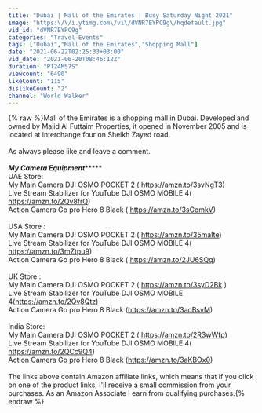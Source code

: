 ```yaml
---
title: "Dubai | Mall of the Emirates | Busy Saturday Night 2021"
image: "https:\/\/i.ytimg.com\/vi\/dVNR7EYPC9g\/hqdefault.jpg"
vid_id: "dVNR7EYPC9g"
categories: "Travel-Events"
tags: ["Dubai","Mall of the Emirates","Shopping Mall"]
date: "2021-06-22T02:25:33+03:00"
vid_date: "2021-06-20T08:46:12Z"
duration: "PT24M57S"
viewcount: "6490"
likeCount: "115"
dislikeCount: "2"
channel: "World Walker"
---
```

{% raw %}Mall of the Emirates is a shopping mall in Dubai. Developed and owned by Majid Al Futtaim Properties, it opened in November 2005 and is located at interchange four on Sheikh Zayed road.<br /><br />As always please like and leave a comment. <br /><br />*****************My Camera Equipment**********************<br />UAE Store:<br />My Main Camera DJI OSMO POCKET 2 ( <a rel="nofollow" target="blank" href="https://amzn.to/3svNgT3)">https://amzn.to/3svNgT3)</a><br />Live Stream Stabilizer for YouTube DJI OSMO MOBILE 4( <a rel="nofollow" target="blank" href="https://amzn.to/2Qv8frQ)">https://amzn.to/2Qv8frQ)</a><br />Action Camera Go pro Hero 8 Black ( <a rel="nofollow" target="blank" href="https://amzn.to/3sComkV)">https://amzn.to/3sComkV)</a><br /><br />USA Store :<br />My Main Camera DJI OSMO POCKET 2 ( <a rel="nofollow" target="blank" href="https://amzn.to/35maIte)">https://amzn.to/35maIte)</a><br />Live Stream Stabilizer for YouTube DJI OSMO MOBILE 4( <a rel="nofollow" target="blank" href="https://amzn.to/3mZtpu9)">https://amzn.to/3mZtpu9)</a><br />Action Camera Go pro Hero 8 Black ( <a rel="nofollow" target="blank" href="https://amzn.to/2JU6SQq)">https://amzn.to/2JU6SQq)</a><br /> <br />UK Store :<br />My Main Camera DJI OSMO POCKET 2 ( <a rel="nofollow" target="blank" href="https://amzn.to/3syD2Bk">https://amzn.to/3syD2Bk</a> )<br />Live Stream Stabilizer for YouTube DJI OSMO MOBILE 4(<a rel="nofollow" target="blank" href="https://amzn.to/2Qv8Qtz)">https://amzn.to/2Qv8Qtz)</a><br />Action Camera Go pro Hero 8 Black (<a rel="nofollow" target="blank" href="https://amzn.to/3aoBsvM)">https://amzn.to/3aoBsvM)</a><br /><br />India Store:<br />My Main Camera DJI OSMO POCKET 2 ( <a rel="nofollow" target="blank" href="https://amzn.to/2R3wWfp)">https://amzn.to/2R3wWfp)</a><br />Live Stream Stabilizer for YouTube DJI OSMO MOBILE 4( <a rel="nofollow" target="blank" href="https://amzn.to/2QCc9Q4)">https://amzn.to/2QCc9Q4)</a><br />Action Camera Go pro Hero 8 Black (<a rel="nofollow" target="blank" href="https://amzn.to/3aKBOx0)">https://amzn.to/3aKBOx0)</a><br /><br />The links above contain Amazon affiliate links, which means that if you click on one of the product links, I'll receive a small commission from your purchases. As an Amazon Associate I earn from qualifying purchases.{% endraw %}
